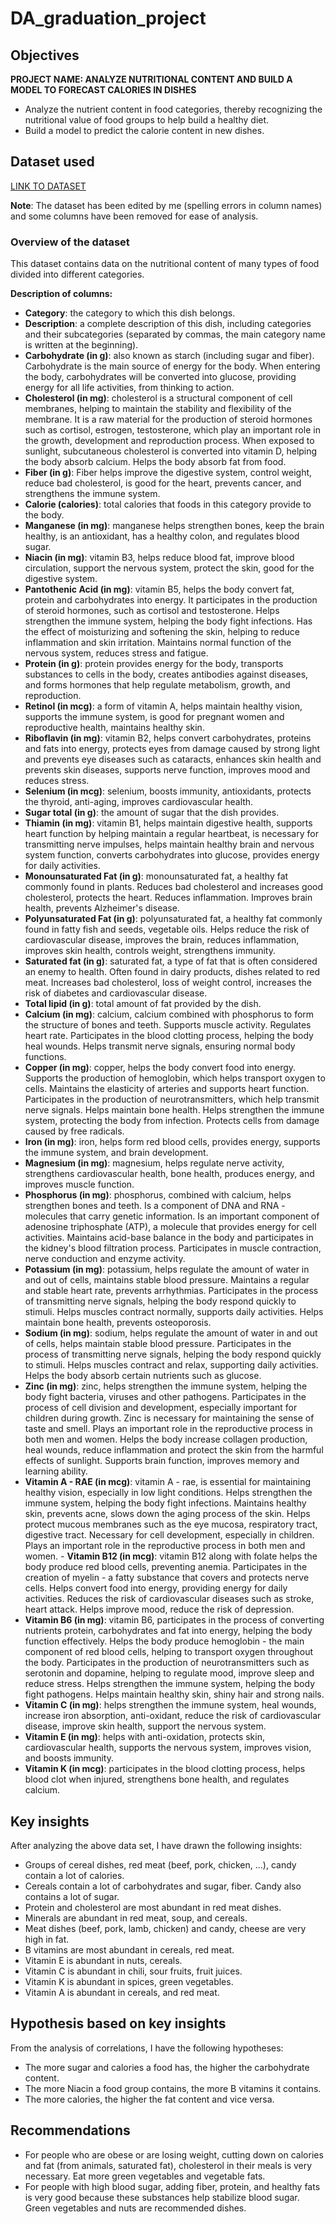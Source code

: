 # DA_graduation_project

## Objectives
**PROJECT NAME: ANALYZE NUTRITIONAL CONTENT AND BUILD A MODEL TO FORECAST CALORIES IN DISHES**
- Analyze the nutrient content in food categories, thereby recognizing the nutritional value of food groups to help build a healthy diet.
- Build a model to predict the calorie content in new dishes.
## Dataset used
[LINK TO DATASET](https://www.kaggle.com/datasets/shrutisaxena/food-nutrition-dataset/)

**Note**: The dataset has been edited by me (spelling errors in column names) and some columns have been removed for ease of analysis.

### Overview of the dataset
This dataset contains data on the nutritional content of many types of food divided into different categories.

**Description of columns:**
- **Category**: the category to which this dish belongs.
- **Description**: a complete description of this dish, including categories and their subcategories (separated by commas, the main category name is written at the beginning).
- **Carbohydrate (in g)**: also known as starch (including sugar and fiber). Carbohydrate is the main source of energy for the body. When entering the body, carbohydrates will be converted into glucose, providing energy for all life activities, from thinking to action.
- **Cholesterol (in mg)**: cholesterol is a structural component of cell membranes, helping to maintain the stability and flexibility of the membrane. It is a raw material for the production of steroid hormones such as cortisol, estrogen, testosterone, which play an important role in the growth, development and reproduction process. When exposed to sunlight, subcutaneous cholesterol is converted into vitamin D, helping the body absorb calcium. Helps the body absorb fat from food.
- **Fiber (in g)**: Fiber helps improve the digestive system, control weight, reduce bad cholesterol, is good for the heart, prevents cancer, and strengthens the immune system.
- **Calorie (calories)**: total calories that foods in this category provide to the body.
- **Manganese (in mg)**: manganese helps strengthen bones, keep the brain healthy, is an antioxidant, has a healthy colon, and regulates blood sugar.
- **Niacin (in mg)**: vitamin B3, helps reduce blood fat, improve blood circulation, support the nervous system, protect the skin, good for the digestive system.
- **Pantothenic Acid (in mg)**: vitamin B5, helps the body convert fat, protein and carbohydrates into energy. It participates in the production of steroid hormones, such as cortisol and testosterone. Helps strengthen the immune system, helping the body fight infections. Has the effect of moisturizing and softening the skin, helping to reduce inflammation and skin irritation. Maintains normal function of the nervous system, reduces stress and fatigue.
- **Protein (in g)**: protein provides energy for the body, transports substances to cells in the body, creates antibodies against diseases, and forms hormones that help regulate metabolism, growth, and reproduction.
- **Retinol (in mcg)**: a form of vitamin A, helps maintain healthy vision, supports the immune system, is good for pregnant women and reproductive health, maintains healthy skin.
- **Riboflavin (in mg)**: vitamin B2, helps convert carbohydrates, proteins and fats into energy, protects eyes from damage caused by strong light and prevents eye diseases such as cataracts, enhances skin health and prevents skin diseases, supports nerve function, improves mood and reduces stress.
- **Selenium (in mcg)**: selenium, boosts immunity, antioxidants, protects the thyroid, anti-aging, improves cardiovascular health.
- **Sugar total (in g)**: the amount of sugar that the dish provides.
- **Thiamin (in mg)**: vitamin B1, helps maintain digestive health, supports heart function by helping maintain a regular heartbeat, is necessary for transmitting nerve impulses, helps maintain healthy brain and nervous system function, converts carbohydrates into glucose, provides energy for daily activities.
- **Monounsaturated Fat (in g)**: monounsaturated fat, a healthy fat commonly found in plants. Reduces bad cholesterol and increases good cholesterol, protects the heart. Reduces inflammation. Improves brain health, prevents Alzheimer's disease.
- **Polyunsaturated Fat (in g)**: polyunsaturated fat, a healthy fat commonly found in fatty fish and seeds, vegetable oils. Helps reduce the risk of cardiovascular disease, improves the brain, reduces inflammation, improves skin health, controls weight, strengthens immunity.
- **Saturated fat (in g)**: saturated fat, a type of fat that is often considered an enemy to health. Often found in dairy products, dishes related to red meat. Increases bad cholesterol, loss of weight control, increases the risk of diabetes and cardiovascular disease.
- **Total lipid (in g)**: total amount of fat provided by the dish.
- **Calcium (in mg)**: calcium, calcium combined with phosphorus to form the structure of bones and teeth. Supports muscle activity. Regulates heart rate. Participates in the blood clotting process, helping the body heal wounds. Helps transmit nerve signals, ensuring normal body functions.
- **Copper (in mg)**: copper, helps the body convert food into energy. Supports the production of hemoglobin, which helps transport oxygen to cells. Maintains the elasticity of arteries and supports heart function. Participates in the production of neurotransmitters, which help transmit nerve signals. Helps maintain bone health. Helps strengthen the immune system, protecting the body from infection. Protects cells from damage caused by free radicals.
- **Iron (in mg)**: iron, helps form red blood cells, provides energy, supports the immune system, and brain development.
- **Magnesium (in mg)**: magnesium, helps regulate nerve activity, strengthens cardiovascular health, bone health, produces energy, and improves muscle function.
- **Phosphorus (in mg)**: phosphorus, combined with calcium, helps strengthen bones and teeth. Is a component of DNA and RNA - molecules that carry genetic information. Is an important component of adenosine triphosphate (ATP), a molecule that provides energy for cell activities. Maintains acid-base balance in the body and participates in the kidney's blood filtration process. Participates in muscle contraction, nerve conduction and enzyme activity.
- **Potassium (in mg)**: potassium, helps regulate the amount of water in and out of cells, maintains stable blood pressure. Maintains a regular and stable heart rate, prevents arrhythmias. Participates in the process of transmitting nerve signals, helping the body respond quickly to stimuli. Helps muscles contract normally, supports daily activities. Helps maintain bone health, prevents osteoporosis.
- **Sodium (in mg)**: sodium, helps regulate the amount of water in and out of cells, helps maintain stable blood pressure. Participates in the process of transmitting nerve signals, helping the body respond quickly to stimuli. Helps muscles contract and relax, supporting daily activities. Helps the body absorb certain nutrients such as glucose.
- **Zinc (in mg)**: zinc, helps strengthen the immune system, helping the body fight bacteria, viruses and other pathogens. Participates in the process of cell division and development, especially important for children during growth. Zinc is necessary for maintaining the sense of taste and smell. Plays an important role in the reproductive process in both men and women. Helps the body increase collagen production, heal wounds, reduce inflammation and protect the skin from the harmful effects of sunlight. Supports brain function, improves memory and learning ability.
- **Vitamin A - RAE (in mcg)**: vitamin A - rae, is essential for maintaining healthy vision, especially in low light conditions. Helps strengthen the immune system, helping the body fight infections. Maintains healthy skin, prevents acne, slows down the aging process of the skin. Helps protect mucous membranes such as the eye mucosa, respiratory tract, digestive tract. Necessary for cell development, especially in children. Plays an important role in the reproductive process in both men and women. - **Vitamin B12 (in mcg)**: vitamin B12 along with folate helps the body produce red blood cells, preventing anemia. Participates in the creation of myelin - a fatty substance that covers and protects nerve cells. Helps convert food into energy, providing energy for daily activities. Reduces the risk of cardiovascular diseases such as stroke, heart attack. Helps improve mood, reduce the risk of depression.
- **Vitamin B6 (in mg)**: vitamin B6, participates in the process of converting nutrients protein, carbohydrates and fat into energy, helping the body function effectively. Helps the body produce hemoglobin - the main component of red blood cells, helping to transport oxygen throughout the body. Participates in the production of neurotransmitters such as serotonin and dopamine, helping to regulate mood, improve sleep and reduce stress. Helps strengthen the immune system, helping the body fight pathogens. Helps maintain healthy skin, shiny hair and strong nails.
- **Vitamin C (in mg)**: helps strengthen the immune system, heal wounds, increase iron absorption, anti-oxidant, reduce the risk of cardiovascular disease, improve skin health, support the nervous system.
- **Vitamin E (in mg)**: helps with anti-oxidation, protects skin, cardiovascular health, supports the nervous system, improves vision, and boosts immunity.
- **Vitamin K (in mcg)**: participates in the blood clotting process, helps blood clot when injured, strengthens bone health, and regulates calcium.

## Key insights

After analyzing the above data set, I have drawn the following insights:
- Groups of cereal dishes, red meat (beef, pork, chicken, ...), candy contain a lot of calories.
- Cereals contain a lot of carbohydrates and sugar, fiber. Candy also contains a lot of sugar.
- Protein and cholesterol are most abundant in red meat dishes.
- Minerals are abundant in red meat, soup, and cereals.
- Meat dishes (beef, pork, lamb, chicken) and candy, cheese are very high in fat.
- B vitamins are most abundant in cereals, red meat.
- Vitamin E is abundant in nuts, cereals.
- Vitamin C is abundant in chili, sour fruits, fruit juices.
- Vitamin K is abundant in spices, green vegetables.
- Vitamin A is abundant in cereals, and red meat.

## Hypothesis based on key insights

From the analysis of correlations, I have the following hypotheses:
- The more sugar and calories a food has, the higher the carbohydrate content.
- The more Niacin a food group contains, the more B vitamins it contains.
- The more calories, the higher the fat content and vice versa.

## Recommendations

- For people who are obese or are losing weight, cutting down on calories and fat (from animals, saturated fat), cholesterol in their meals is very necessary. Eat more green vegetables and vegetable fats.
- For people with high blood sugar, adding fiber, protein, and healthy fats is very good because these substances help stabilize blood sugar. Green vegetables and nuts are recommended dishes.
